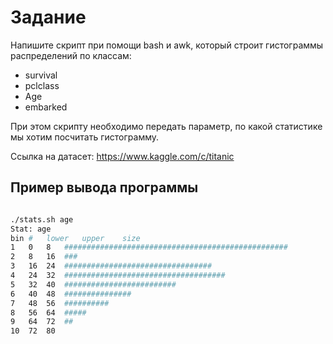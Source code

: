# Задание

Напишите скрипт при помощи bash и awk, который строит гистограммы распределений по классам:

* survival
* pclclass
* Age
* embarked

При этом скрипту необходимо передать параметр, по какой статистике мы хотим посчитать гистограмму.

Ссылка на датасет:
https://www.kaggle.com/c/titanic

## Пример вывода программы

```bash

./stats.sh age
Stat: age
bin #	lower	upper	 size
1	0	8	##################################################
2	8	16	###
3	16	24	#################################
4	24	32	####################################
5	32	40	#########################
6	40	48	###############
7	48	56	##########
8	56	64	#####
9	64	72	##
10	72	80	


```

